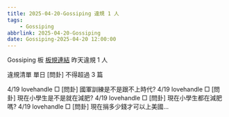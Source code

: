 ```yaml
---
title: 2025-04-20-Gossiping 違規 1 人
tags:
    - Gossiping
abbrlink: 2025-04-20-Gossiping
date: Gossiping-2025-04-20 12:00:00
---
```

Gossiping 板 [板規連結](https://www.ptt.cc/bbs/Gossiping/M.1637425085.A.07D.html)
昨天違規 1 人
<!-- more -->

違規清單
單日 [問卦] 不得超過 3 篇

4/19 lovehandle □ [問卦] 國軍訓練是不是跟不上時代?
4/19 lovehandle □ [問卦] 現在小學生是不是就在減肥?
4/19 lovehandle □ [問卦] 現在小學生都在減肥嗎?
4/19 lovehandle □ [問卦] 現在捐多少錢才可以上美國…
